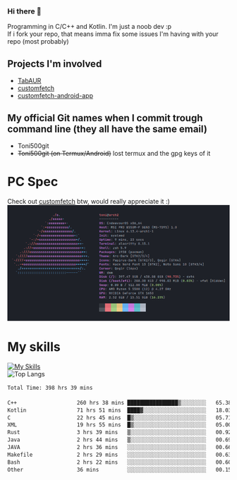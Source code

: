 ### Hi there 👋

Programming in C/C++ and Kotlin. I'm just a noob dev :p\
If i fork your repo, that means imma fix some issues I'm having with your repo (most probably)

## Projects I'm involved
 - [TabAUR](https://github.com/BurntRanch/TabAUR)
 - [customfetch](https://github.com/Toni500github/customfetch)
 - [customfetch-android-app](https://github.com/Toni500github/customfetch-android-app)

## My official Git names when I commit trough command line (they all have the same email)
* Toni500git
* ~~Toni500git (on Termux/Android)~~ lost termux and the gpg keys of it

# PC Spec
Check out [customfetch](https://github.com/Toni500github/customfetch) btw, would really appreciate it :)
![screenshot.png](https://github.com/Toni500github/customfetch/raw/main/screenshot.png)

# My skills
[![My Skills](https://skillicons.dev/icons?i=cpp,bash,kotlin,androidstudio,arch,linux&theme=light)](https://skillicons.dev)\
![Top Langs](https://github-readme-stats.vercel.app/api/top-langs/?username=Toni500github&layout=compact)

<!--START_SECTION:waka-->

```txt
Total Time: 398 hrs 39 mins

C++                   260 hrs 38 mins ████████████████▒░░░░░░░░   65.38 %
Kotlin                71 hrs 51 mins  ████▓░░░░░░░░░░░░░░░░░░░░   18.03 %
C                     22 hrs 45 mins  █▒░░░░░░░░░░░░░░░░░░░░░░░   05.71 %
XML                   19 hrs 55 mins  █▒░░░░░░░░░░░░░░░░░░░░░░░   05.00 %
Rust                  3 hrs 39 mins   ▒░░░░░░░░░░░░░░░░░░░░░░░░   00.92 %
Java                  2 hrs 44 mins   ▒░░░░░░░░░░░░░░░░░░░░░░░░   00.69 %
JAVA                  2 hrs 36 mins   ░░░░░░░░░░░░░░░░░░░░░░░░░   00.66 %
Makefile              2 hrs 29 mins   ░░░░░░░░░░░░░░░░░░░░░░░░░   00.63 %
Bash                  2 hrs 22 mins   ░░░░░░░░░░░░░░░░░░░░░░░░░   00.60 %
Other                 36 mins         ░░░░░░░░░░░░░░░░░░░░░░░░░   00.15 %
```

<!--END_SECTION:waka-->
